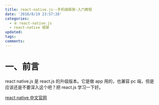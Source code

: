 ```yaml
---
title: react-native.js--手机端框架-入门教程
date: '2018/8/19 23:57:28'
categories:
  - ⑥ react-native.js
  - react-native 框架
updated:
tags:
comments:
---
```


# 一、前言

react native.js 是 react.js 的升级版本。它是做 app 用的，也兼容 pc 端，但是应该还是不要深入这个吧？把 react.js 学习一下好。

[react native 中文官网](https://reactnative.cn/docs/out-of-tree-platforms/)


